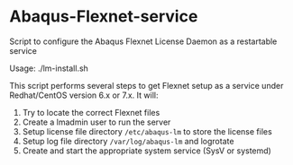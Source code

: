 # Abaqus-Flexnet-service
Script to configure the Abaqus Flexnet License Daemon as a restartable service

Usage:
./lm-install.sh

This script performs several steps to get Flexnet setup as a service under Redhat/CentOS version 6.x or 7.x.
It will:
1. Try to locate the correct Flexnet files
1. Create a lmadmin user to run the server
1. Setup license file directory `/etc/abaqus-lm` to store the license files
1. Setup log file directory `/var/log/abaqus-lm` and logrotate
1. Create and start the appropriate system service (SysV or systemd)
